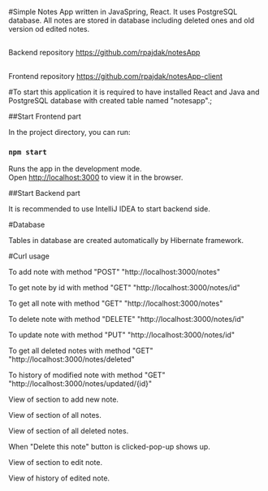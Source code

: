 #Simple  Notes App written in JavaSpring, React. It uses PostgreSQL database. All notes are stored in database including deleted ones and old version od edited notes.

##
Backend repository 
https://github.com/rpajdak/notesApp
##
Frontend repository
https://github.com/rpajdak/notesApp-client

#To start this application it is required to have installed React and Java and PostgreSQL database with created table named "notesapp".;


##Start Frontend part

In the project directory, you can run:
### `npm start`

Runs the app in the development mode.\
Open [http://localhost:3000](http://localhost:3000) to view it in the browser.


##Start Backend part

It is recommended to use IntelliJ IDEA to start backend side.


#Database

Tables in database are created automatically by Hibernate framework.

#Curl usage

To add note with method "POST"
"http://localhost:3000/notes" 

To get note by id with method "GET"
"http://localhost:3000/notes/id"

To get all note with method "GET"
"http://localhost:3000/notes" 

To delete note with method "DELETE"
"http://localhost:3000/notes/id"

To update note with method "PUT"
"http://localhost:3000/notes/id"

To get all deleted notes with method "GET"
"http://localhost:3000/notes/deleted"

To history of modified note with method "GET"
"http://localhost:3000/notes/updated/{id}"

View of section to add new note.


View of section of all notes.


View of section of all deleted notes.


When "Delete this note" button is clicked-pop-up shows up.


View of section to edit note.


View of history of edited note.



 
